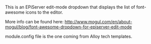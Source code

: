 This is an EPiServer edit-mode dropdown that displays the list of font-awesome icons to the editor.

More info can be found here:
http://www.mogul.com/en/about-mogul/blog/font-awesome-dropdown-for-episerver-edit-mode

module.config file is the one coming from Alloy tech templates.